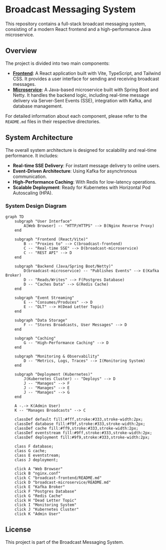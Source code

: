 # Broadcast Messaging System

This repository contains a full-stack broadcast messaging system, consisting of a modern React frontend and a high-performance Java microservice.

## Overview

The project is divided into two main components:

-   **[Frontend](./broadcast-frontend/README.md)**: A React application built with Vite, TypeScript, and Tailwind CSS. It provides a user interface for sending and receiving broadcast messages.
-   **[Microservice](./broadcast-microservice/README.md)**: A Java-based microservice built with Spring Boot and Netty. It handles the backend logic, including real-time message delivery via Server-Sent Events (SSE), integration with Kafka, and database management.

For detailed information about each component, please refer to the `README.md` files in their respective directories.

## System Architecture

The overall system architecture is designed for scalability and real-time performance. It includes:

-   **Real-time SSE Delivery**: For instant message delivery to online users.
-   **Event-Driven Architecture**: Using Kafka for asynchronous communication.
-   **High-Performance Caching**: With Redis for low-latency operations.
-   **Scalable Deployment**: Ready for Kubernetes with Horizontal Pod Autoscaling (HPA).

### System Design Diagram
```mermaid
graph TD
    subgraph "User Interface"
        A[Web Browser] -- "HTTP/HTTPS" --> B(Nginx Reverse Proxy)
    end

    subgraph "Frontend (React/Vite)"
        B -- "Proxies to" --> C(broadcast-frontend)
        C -- "Real-time SSE" --> D(broadcast-microservice)
        C -- "REST API" --> D
    end

    subgraph "Backend (Java/Spring Boot/Netty)"
        D(broadcast-microservice) -- "Publishes Events" --> E(Kafka Broker)
        D -- "Reads/Writes" --> F(Postgres Database)
        D -- "Caches Data" --> G(Redis Cache)
    end

    subgraph "Event Streaming"
        E -- "Consumes/Produces" --> D
        E -- "DLT" --> H(Dead Letter Topic)
    end

    subgraph "Data Storage"
        F -- "Stores Broadcasts, User Messages" --> D
    end

    subgraph "Caching"
        G -- "High-Performance Caching" --> D
    end

    subgraph "Monitoring & Observability"
        D -- "Metrics, Logs, Traces" --> I(Monitoring System)
    end

    subgraph "Deployment (Kubernetes)"
        J(Kubernetes Cluster) -- "Deploys" --> D
        J -- "Manages" --> F
        J -- "Manages" --> E
        J -- "Manages" --> G
    end

    A -.-> K(Admin User)
    K -- "Manages Broadcasts" --> C

    classDef default fill:#fff,stroke:#333,stroke-width:2px;
    classDef database fill:#f9f,stroke:#333,stroke-width:2px;
    classDef cache fill:#ff9,stroke:#333,stroke-width:2px;
    classDef eventstream fill:#9ff,stroke:#333,stroke-width:2px;
    classDef deployment fill:#9f9,stroke:#333,stroke-width:2px;

    class F database;
    class G cache;
    class E eventstream;
    class J deployment;

    click A "Web Browser"
    click B "nginx.conf"
    click C "broadcast-frontend/README.md"
    click D "broadcast-microservice/README.md"
    click E "Kafka Broker"
    click F "Postgres Database"
    click G "Redis Cache"
    click H "Dead Letter Topic"
    click I "Monitoring System"
    click J "Kubernetes Cluster"
    click K "Admin User"
```

## License

This project is part of the Broadcast Messaging System.
